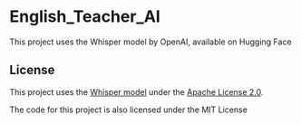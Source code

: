 # English_Teacher_AI

This project uses the Whisper model by OpenAI, available on Hugging Face

## License

This project uses the [Whisper model](https://huggingface.co/openai/whisper-small.en) under the [Apache License 2.0](http://www.apache.org/licenses/LICENSE-2.0).

The code for this project is also licensed under the MIT License